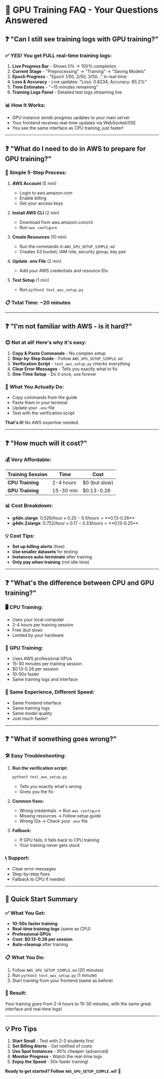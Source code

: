 # 🚀 GPU Training FAQ - Your Questions Answered

## ❓ **"Can I still see training logs with GPU training?"**

### ✅ **YES! You get FULL real-time training logs:**

1. **Live Progress Bar** - Shows 0% → 100% completion
2. **Current Stage** - "Preprocessing" → "Training" → "Saving Models"
3. **Epoch Progress** - "Epoch 1/50, 2/50, 3/50..." in real-time
4. **Loss & Accuracy** - Live updates: "Loss: 0.8234, Accuracy: 85.2%"
5. **Time Estimates** - "~15 minutes remaining"
6. **Training Logs Panel** - Detailed text logs streaming live

### 📊 **How It Works:**
- GPU instance sends progress updates to your main server
- Your frontend receives real-time updates via WebSocket/SSE
- You see the same interface as CPU training, just faster!

---

## ❓ **"What do I need to do in AWS to prepare for GPU training?"**

### 🎯 **Simple 5-Step Process:**

1. **AWS Account** (5 min)
   - Login to aws.amazon.com
   - Enable billing
   - Get your access keys

2. **Install AWS CLI** (2 min)
   - Download from aws.amazon.com/cli
   - Run `aws configure`

3. **Create Resources** (10 min)
   - Run the commands in `AWS_GPU_SETUP_SIMPLE.md`
   - Creates S3 bucket, IAM role, security group, key pair

4. **Update .env File** (2 min)
   - Add your AWS credentials and resource IDs

5. **Test Setup** (1 min)
   - Run `python3 test_aws_setup.py`

### 📋 **Total Time: ~20 minutes**

---

## ❓ **"I'm not familiar with AWS - is it hard?"**

### 😊 **Not at all! Here's why it's easy:**

1. **Copy & Paste Commands** - No complex setup
2. **Step-by-Step Guide** - Follow `AWS_GPU_SETUP_SIMPLE.md`
3. **Verification Script** - `test_aws_setup.py` checks everything
4. **Clear Error Messages** - Tells you exactly what to fix
5. **One-Time Setup** - Do it once, use forever

### 🎯 **What You Actually Do:**
- Copy commands from the guide
- Paste them in your terminal
- Update your `.env` file
- Test with the verification script

**That's it!** No AWS expertise needed.

---

## ❓ **"How much will it cost?"**

### 💰 **Very Affordable:**

| Training Session | Time | Cost |
|------------------|------|------|
| **CPU Training** | 2-4 hours | $0 (but slow) |
| **GPU Training** | 15-30 min | $0.13-0.26 |

### 📊 **Cost Breakdown:**
- **g4dn.xlarge**: $0.526/hour × 0.25-0.5 hours = **$0.13-0.26**
- **g4dn.2xlarge**: $0.752/hour × 0.17-0.33 hours = **$0.13-0.25**

### 💡 **Cost Tips:**
- **Set up billing alerts** (free)
- **Use smaller datasets** for testing
- **Instances auto-terminate** after training
- **Only pay when training** (not idle time)

---

## ❓ **"What's the difference between CPU and GPU training?"**

### 🖥️ **CPU Training:**
- Uses your local computer
- 2-4 hours per training session
- Free (but slow)
- Limited by your hardware

### 🚀 **GPU Training:**
- Uses AWS professional GPUs
- 15-30 minutes per training session
- $0.13-0.26 per session
- 10-50x faster
- Same training logs and interface

### 🎯 **Same Experience, Different Speed:**
- Same frontend interface
- Same training logs
- Same model quality
- Just much faster!

---

## ❓ **"What if something goes wrong?"**

### 🛠️ **Easy Troubleshooting:**

1. **Run the verification script:**
   ```bash
   python3 test_aws_setup.py
   ```
   - Tells you exactly what's wrong
   - Gives you the fix

2. **Common fixes:**
   - Wrong credentials → Run `aws configure`
   - Missing resources → Follow setup guide
   - Wrong IDs → Check your `.env` file

3. **Fallback:**
   - If GPU fails, it falls back to CPU training
   - Your training never gets stuck

### 📞 **Support:**
- Clear error messages
- Step-by-step fixes
- Fallback to CPU if needed

---

## 🎯 **Quick Start Summary**

### ✅ **What You Get:**
- **10-50x faster training**
- **Real-time training logs** (same as CPU)
- **Professional GPUs**
- **Cost: $0.13-0.26 per session**
- **Auto-cleanup** after training

### 📋 **What You Do:**
1. Follow `AWS_GPU_SETUP_SIMPLE.md` (20 minutes)
2. Run `python3 test_aws_setup.py` (1 minute)
3. Start training from your frontend (same as before)

### 🚀 **Result:**
Your training goes from 2-4 hours to 15-30 minutes, with the same great interface and real-time logs!

---

## 💡 **Pro Tips**

1. **Start Small** - Test with 2-3 students first
2. **Set Billing Alerts** - Get notified of costs
3. **Use Spot Instances** - 90% cheaper (advanced)
4. **Monitor Progress** - Watch the real-time logs
5. **Enjoy the Speed** - 50x faster training!

**Ready to get started? Follow `AWS_GPU_SETUP_SIMPLE.md`!** 🚀